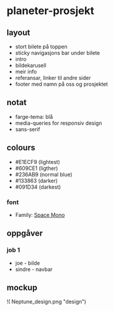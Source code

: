 # planeter-prosjekt

## layout
- stort bilete på toppen
- sticky navigasjons bar under bilete
- intro
- bildekarusell
- meir info
- referansar, linker til andre sider
- footer med namn på oss og prosjektet

## notat
- farge-tema: blå
- media-queries for responsiv design
- sans-serif

## colours
- #E1ECF9 (lightest)
- #609CE1 (ligther)
- #236AB9 (normal blue)
- #133863 (darker)
- #091D34 (darkest)

### font

- Family: [Space Mono](https://fonts.google.com/specimen/Space+Mono)

## oppgåver

### job 1
- joe - bilde
- sindre - navbar

## mockup
!( Neptune_design.png "design")
